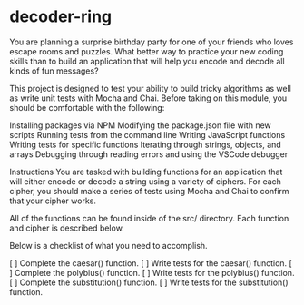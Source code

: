 # decoder-ring

You are planning a surprise birthday party for one of your friends who loves escape rooms and puzzles. What better way to practice your new coding skills than to build an application that will help you encode and decode all kinds of fun messages?

This project is designed to test your ability to build tricky algorithms as well as write unit tests with Mocha and Chai. Before taking on this module, you should be comfortable with the following:

Installing packages via NPM
Modifying the package.json file with new scripts
Running tests from the command line
Writing JavaScript functions
Writing tests for specific functions
Iterating through strings, objects, and arrays
Debugging through reading errors and using the VSCode debugger

Instructions
You are tasked with building functions for an application that will either encode or decode a string using a variety of ciphers. For each cipher, you should make a series of tests using Mocha and Chai to confirm that your cipher works.

All of the functions can be found inside of the src/ directory. Each function and cipher is described below.

Below is a checklist of what you need to accomplish.

[ ] Complete the caesar() function.
[ ] Write tests for the caesar() function.
[ ] Complete the polybius() function.
[ ] Write tests for the polybius() function.
[ ] Complete the substitution() function.
[ ] Write tests for the substitution() function.
